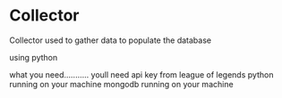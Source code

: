# Collector
Collector used to gather data to populate the database

using python

what you need...........
youll need api key from league of legends
python running on your machine
mongodb running on your machine
